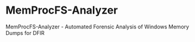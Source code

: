# MemProcFS-Analyzer
MemProcFS-Analyzer - Automated Forensic Analysis of Windows Memory Dumps for DFIR
